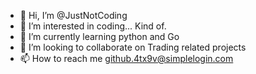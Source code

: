 - 👋 Hi, I’m @JustNotCoding
- 👀 I’m interested in coding... Kind of.
- 🌱 I’m currently learning python and Go
- 💞️ I’m looking to collaborate on Trading related projects
- 📫 How to reach me github.4tx9v@simplelogin.com

<!---
JustNotCoding/JustNotCoding is a ✨ special ✨ repository because its `README.md` (this file) appears on your GitHub profile.
You can click the Preview link to take a look at your changes.
--->
